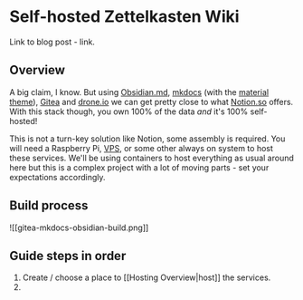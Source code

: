 # Self-hosted Zettelkasten Wiki

Link to blog post - link.

## Overview

A big claim, I know. But using [Obsidian.md](https://obsidian.md/),  [mkdocs](https://www.mkdocs.org/) (with the [material theme](https://squidfunk.github.io/mkdocs-material/)), [Gitea](https://gitea.io/en-us/) and [drone.io](https://www.drone.io/) we can get pretty close to what [Notion.so](https://www.notion.so/) offers. With this stack though, you own 100% of the data *and* it's 100% self-hosted!

This is not a turn-key solution like Notion, some assembly is required. You will need a Raspberry Pi, [VPS](https://www.linode.com/lp/podcasts/?ifso=ssh), or some other always on system to host these services. We'll be using containers to host everything as usual around here but this is a complex project with a lot of moving parts - set your expectations accordingly.

## Build process

![[gitea-mkdocs-obsidian-build.png]]

## Guide steps in order

1. Create / choose a place to [[Hosting Overview|host]] the services.
2. 
